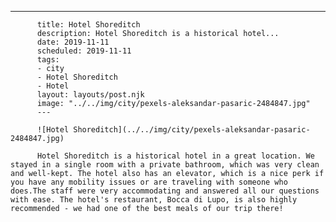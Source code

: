 ---

          title: Hotel Shoreditch
          description: Hotel Shoreditch is a historical hotel...
          date: 2019-11-11
          scheduled: 2019-11-11
          tags:
          - city
          - Hotel Shoreditch
          - Hotel
          layout: layouts/post.njk
          image: "../../img/city/pexels-aleksandar-pasaric-2484847.jpg"
          ---

          ![Hotel Shoreditch](../../img/city/pexels-aleksandar-pasaric-2484847.jpg)

          Hotel Shoreditch is a historical hotel in a great location. We stayed in a single room with a private bathroom, which was very clean and well-kept. The hotel also has an elevator, which is a nice perk if you have any mobility issues or are traveling with someone who does.The staff were very accommodating and answered all our questions with ease. The hotel's restaurant, Bocca di Lupo, is also highly recommended - we had one of the best meals of our trip there!
